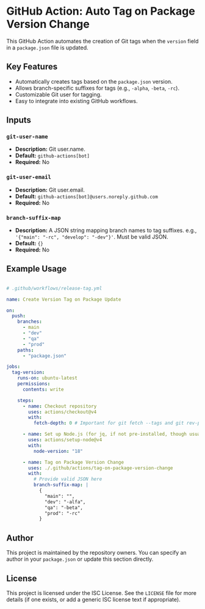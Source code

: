 # GitHub Action: Auto Tag on Package Version Change

This GitHub Action automates the creation of Git tags when the `version` field in a `package.json` file is updated.

## Key Features

- Automatically creates tags based on the `package.json` version.
- Allows branch-specific suffixes for tags (e.g., `-alpha`, `-beta`, `-rc`).
- Customizable Git user for tagging.
- Easy to integrate into existing GitHub workflows.

## Inputs

### `git-user-name`

- **Description:** Git user.name.
- **Default:** `github-actions[bot]`
- **Required:** No

### `git-user-email`

- **Description:** Git user.email.
- **Default:** `github-actions[bot]@users.noreply.github.com`
- **Required:** No

### `branch-suffix-map`

- **Description:** A JSON string mapping branch names to tag suffixes. e.g., `'{"main": "-rc", "develop": "-dev"}'`. Must be valid JSON.
- **Default:** `{}`
- **Required:** No

## Example Usage

```yaml

# .github/workflows/release-tag.yml

name: Create Version Tag on Package Update

on:
  push:
    branches:
      - main
      - "dev"
      - "qa"
      - "prod"
    paths:
      - "package.json"

jobs:
  tag-version:
    runs-on: ubuntu-latest
    permissions:
      contents: write

    steps:
      - name: Checkout repository
        uses: actions/checkout@v4
        with:
          fetch-depth: 0 # Important for git fetch --tags and git rev-parse to work correctly

      - name: Set up Node.js (for jq, if not pre-installed, though usually it is)
        uses: actions/setup-node@v4
        with:
          node-version: "18"

      - name: Tag on Package Version Change
        uses: ./.github/actions/tag-on-package-version-change
        with:
          # Provide valid JSON here
          branch-suffix-map: |
            {
              "main": "",
              "dev": "-alfa",
              "qa": "-beta",
              "prod": "-rc"
            }
```

## Author

This project is maintained by the repository owners. You can specify an author in your `package.json` or update this section directly.

## License

This project is licensed under the ISC License. See the `LICENSE` file for more details (if one exists, or add a generic ISC license text if appropriate).
